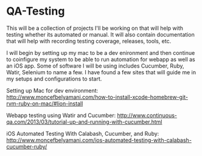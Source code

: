 QA-Testing
==========

This will be a collection of projects I'll be working on that will help with testing whether its automated or manual.
It will also contain documentation that will help with recording testing coverage, releases, tools, etc.

I will begin by setting up my mac to be a dev enironment and then continue to coinfigure my system to be able to run
automation for webapp as well as an iOS app. Some of software I will be using includes Cucumber, Ruby, Watir, Selenium
to name a few.  I have found a few sites that will guide me in my setups and configurations to start.

Setting up Mac for dev environment:
http://www.moncefbelyamani.com/how-to-install-xcode-homebrew-git-rvm-ruby-on-mac/#lion-install

Webapp testing using Watir and Cucumber:
http://www.continuous-qa.com/2013/03/tutorial-up-and-running-with-cucumber.html

iOS Automated Testing With Calabash, Cucumber, and Ruby:
http://www.moncefbelyamani.com/ios-automated-testing-with-calabash-cucumber-ruby/
